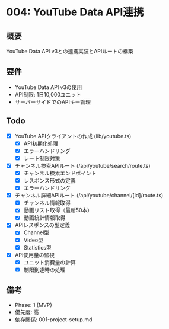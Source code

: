 # 004: YouTube Data API連携

## 概要
YouTube Data API v3との連携実装とAPIルートの構築

## 要件
- YouTube Data API v3の使用
- API制限: 1日10,000ユニット
- サーバーサイドでのAPIキー管理

## Todo
- [x] YouTube APIクライアントの作成 (lib/youtube.ts)
  - [x] API初期化処理
  - [x] エラーハンドリング
  - [x] レート制限対策
- [x] チャンネル検索APIルート (/api/youtube/search/route.ts)
  - [x] チャンネル検索エンドポイント
  - [x] レスポンス形式の定義
  - [x] エラーハンドリング
- [x] チャンネル詳細APIルート (/api/youtube/channel/[id]/route.ts)
  - [x] チャンネル情報取得
  - [x] 動画リスト取得（最新50本）
  - [x] 動画統計情報取得
- [x] APIレスポンスの型定義
  - [x] Channel型
  - [x] Video型
  - [x] Statistics型
- [x] API使用量の監視
  - [x] ユニット消費量の計算
  - [x] 制限到達時の処理

## 備考
- Phase: 1 (MVP)
- 優先度: 高
- 依存関係: 001-project-setup.md